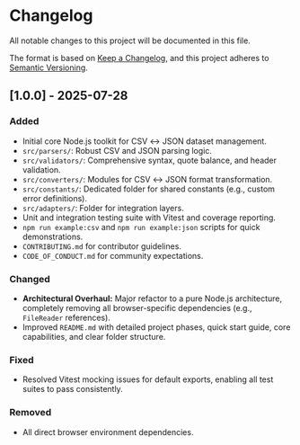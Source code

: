 # Changelog

All notable changes to this project will be documented in this file.

The format is based on [Keep a Changelog](https://keepachangelog.com/en/1.0.0/),
and this project adheres to [Semantic Versioning](https://semver.org/spec/v2.0.0.html).

## [1.0.0] - 2025-07-28

### Added

* Initial core Node.js toolkit for CSV ↔ JSON dataset management.
* `src/parsers/`: Robust CSV and JSON parsing logic.
* `src/validators/`: Comprehensive syntax, quote balance, and header validation.
* `src/converters/`: Modules for CSV ↔ JSON format transformation.
* `src/constants/`: Dedicated folder for shared constants (e.g., custom error definitions).
* `src/adapters/`: Folder for integration layers.
* Unit and integration testing suite with Vitest and coverage reporting.
* `npm run example:csv` and `npm run example:json` scripts for quick demonstrations.
* `CONTRIBUTING.md` for contributor guidelines.
* `CODE_OF_CONDUCT.md` for community expectations.

### Changed

* **Architectural Overhaul:** Major refactor to a pure Node.js architecture, completely removing all browser-specific dependencies (e.g., `FileReader` references).
* Improved `README.md` with detailed project phases, quick start guide, core capabilities, and clear folder structure.

### Fixed

* Resolved Vitest mocking issues for default exports, enabling all test suites to pass consistently.

### Removed

* All direct browser environment dependencies.
